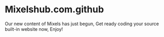 # Mixelshub.com.github
Our new content of Mixels has just begun, Get ready coding your source built-in website now, Enjoy!

